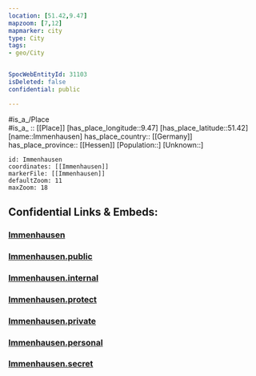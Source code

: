 ```yaml
---
location: [51.42,9.47] 
mapzoom: [7,12] 
mapmarker: city 
type: City
tags:
- geo/City


SpocWebEntityId: 31103
isDeleted: false
confidential: public

---
```

#is_a_/Place  
#is_a_ :: [[Place]] 
[has_place_longitude::9.47] 
[has_place_latitude::51.42] 
[name::Immenhausen] 
has_place_country:: [[Germany]]  
has_place_province:: [[Hessen]] 
[Population::] 
[Unknown::] 


```leaflet
id: Immenhausen
coordinates: [[Immenhausen]] 
markerFile: [[Immenhausen]] 
defaultZoom: 11 
maxZoom: 18
```


## Confidential Links & Embeds: 

### [Immenhausen](/_Standards/Earth/Continent/Europe/Europe~Central/Germany/Germany~West/Hessen/counties~Hessen/Kassel-Kreis/cities~Kassel/Immenhausen.md) 

### [Immenhausen.public](/_public/Earth/Continent/Europe/Europe~Central/Germany/Germany~West/Hessen/counties~Hessen/Kassel-Kreis/cities~Kassel/Immenhausen.public.md) 

### [Immenhausen.internal](/_internal/Earth/Continent/Europe/Europe~Central/Germany/Germany~West/Hessen/counties~Hessen/Kassel-Kreis/cities~Kassel/Immenhausen.internal.md) 

### [Immenhausen.protect](/_protect/Earth/Continent/Europe/Europe~Central/Germany/Germany~West/Hessen/counties~Hessen/Kassel-Kreis/cities~Kassel/Immenhausen.protect.md) 

### [Immenhausen.private](/_private/Earth/Continent/Europe/Europe~Central/Germany/Germany~West/Hessen/counties~Hessen/Kassel-Kreis/cities~Kassel/Immenhausen.private.md) 

### [Immenhausen.personal](/_personal/Earth/Continent/Europe/Europe~Central/Germany/Germany~West/Hessen/counties~Hessen/Kassel-Kreis/cities~Kassel/Immenhausen.personal.md) 

### [Immenhausen.secret](/_secret/Earth/Continent/Europe/Europe~Central/Germany/Germany~West/Hessen/counties~Hessen/Kassel-Kreis/cities~Kassel/Immenhausen.secret.md)

